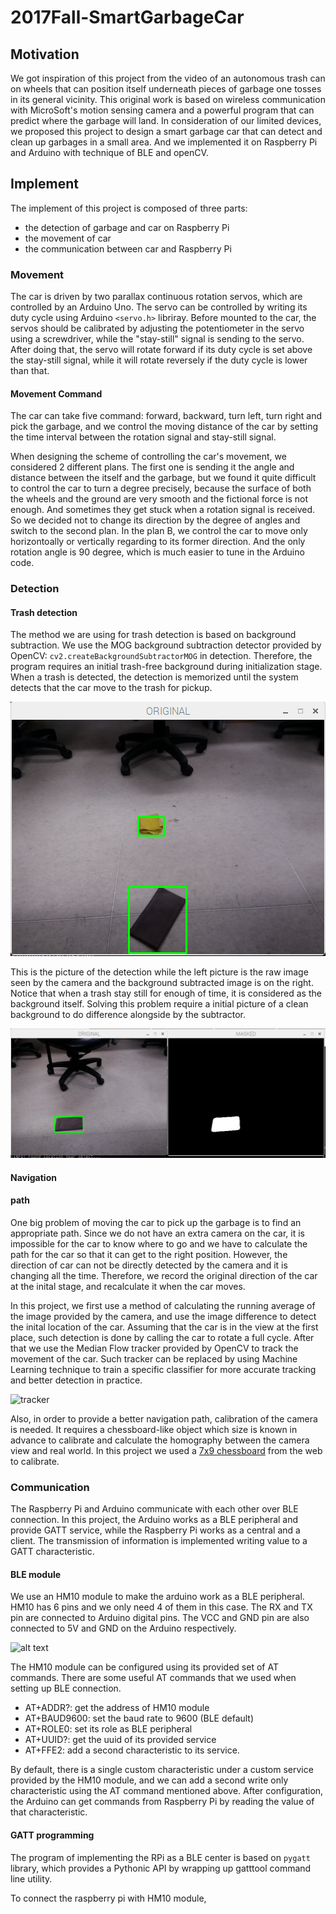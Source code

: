 # 2017Fall-SmartGarbageCar

## Motivation
We got inspiration of this project from the video of an autonomous trash can on wheels that can position itself underneath pieces of garbage one tosses in its general vicinity. This original work is based on wireless communication with MicroSoft's motion sensing camera and a powerful program that can predict where the garbage will land. In consideration of our limited devices, we proposed this project to design a smart garbage car that can detect and clean up garbages in a small area. And we implemented it on Raspberry Pi and Arduino with technique of BLE and openCV.

## Implement
The implement of this project is composed of three parts: 
- the detection of garbage and car on Raspberry Pi
- the movement of car
- the communication between car and Raspberry Pi
### Movement
The car is driven by two parallax continuous rotation servos, which are controlled by an Arduino Uno. The servo can be controlled by writing its duty cycle using Arduino `<servo.h>` libriray. Before mounted to the car, the servos should be calibrated by adjusting the  potentiometer in the servo using a screwdriver, while the "stay-still" signal is sending to the servo. After doing that, the servo will rotate forward if its duty cycle is set above the stay-still signal, while it will rotate reversely if the duty cycle is lower than that. 
#### Movement Command
The car can take five command: forward, backward, turn left, turn right and pick the garbage, and we control the moving distance of the car by setting the time interval between the rotation signal and stay-still signal. 

When designing the scheme of controlling the car's movement, we considered 2 different plans. The first one is sending it the angle and distance between the itself and the garbage, but we found it quite difficult to control the car to turn a degree precisely, because the surface of both the wheels and the ground are very smooth and the fictional force is not enough. And sometimes they get stuck when a rotation signal is received. So we decided not to change its direction by the degree of angles and switch to the second plan. In the plan B, we control the car to move only horizontoally or vertically regarding to its former direction. And the only rotation angle is 90 degree, which is much easier to tune in the Arduino code. 

### Detection

#### Trash detection
The method we are using for trash detection is based on background subtraction. We use the MOG background subtraction detector provided by OpenCV: `cv2.createBackgroundSubtractorMOG` in detection. Therefore, the program requires an initial trash-free background during initialization stage. When a trash is detected, the detection is memorized until the system detects that the car move to the trash for pickup.

<div style="text-align:center">
<img src ="images/图片2.png" />
</div>

This is the picture of the detection while the left picture is the raw image seen by the camera and the background subtracted image is on the right. Notice that when a trash stay still for enough of time, it is considered as the background itself. Solving this problem require a initial picture of a clean background to do difference alongside by the subtractor.

![alt text](images/图片3.png)


#### Navigation

#### path
One big problem of moving the car to pick up the garbage is to find an appropriate path. Since we do not have an extra camera on the car, it is impossible for the car to know where to go and we have to calculate the path for the car so that it can get to the right position. However, the direction of car can not be directly detected by the camera and it is changing all the time. Therefore, we record the original direction of the car at the inital stage, and recalculate it when the car moves.

In this project, we first use a method of calculating the running average of the image provided by the camera, and use the image difference to detect the inital location of the car. Assuming that the car is in the view at the first place, such detection is done by calling the car to rotate a full cycle. After that we use the Median Flow tracker provided by OpenCV to track the movement of the car. Such tracker can be replaced by using Machine Learning technique to train a specific classifier for more accurate tracking and better detection in practice.

![tracker]()

Also, in order to provide a better navigation path, calibration of the camera is needed. It requires a chessboard-like object which size is known in advance to calibrate and calculate the homography between the camera view and real world. In this project we used a [7x9 chessboard](https://www.mrpt.org/downloads/camera-calibration-checker-board_9x7.pdf) from the web to calibrate.

### Communication
The Raspberry Pi and Arduino communicate with each other over BLE connection. In this project, the Arduino works as a BLE peripheral and provide GATT service, while the Raspberry Pi works as a central and a client. The transmission of information is implemented writing value to a GATT characteristic.
#### BLE module
We use an HM10 module to make the arduino work as a BLE peripheral. HM10 has 6 pins and we only need 4 of them in this case. The RX and TX pin are connected to Arduino digital pins. The VCC and GND pin are also connected to 5V and GND on the Arduino respectively. 

![alt text][img]

[img]:http://fab.cba.mit.edu/classes/863.15/doc/tutorials/programming/bluetooth/bluetooth2.jpg "HM10 module"

The HM10 module can be configured using its provided set of AT commands. There are some useful AT commands that we used when setting up BLE connection.

- AT+ADDR?: get the address of HM10 module
- AT+BAUD9600: set the baud rate to 9600 (BLE default)
- AT+ROLE0: set its role as BLE peripheral
- AT+UUID?: get the uuid of its provided service
- AT+FFE2: add a second characteristic to its service. 

By default, there is a single custom characteristic under a custom service provided by the HM10 module, and we can add a second write only characteristic using the AT command mentioned above. After configuration, the Arduino can get commands from Raspberry Pi by reading the value of that characteristic.

#### GATT programming
The program of implementing the RPi as a BLE center is based on `pygatt` library, which provides a Pythonic API by wrapping up gatttool command line utility. 

To connect the raspberry pi with HM10 module, 
